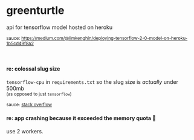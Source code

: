 # greenturtle 

api for tensorflow model hosted on heroku 

<sup>sauce: https://medium.com/@limkenghin/deploying-tensorflow-2-0-model-on-heroku-1b5cd49f8a2</sup>


<br>

#### re: colossal slug size 

`tensorflow-cpu` in `requirements.txt` so the slug size is *actually* under 500mb  
<sup>(as opposed to just `tensorflow`)</sup>

<sup>sauce: [stack overflow](https://stackoverflow.com/questions/61062303/deploy-python-app-to-heroku-slug-size-too-large)</sup>



#### re: app crashing because it exceeded the memory quota 🤠

use 2 workers.



